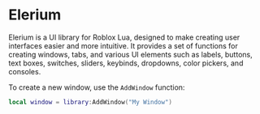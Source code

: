 # Elerium

Elerium is a UI library for Roblox Lua, designed to make creating user interfaces easier and more intuitive. It provides a set of functions for creating windows, tabs, and various UI elements such as labels, buttons, text boxes, switches, sliders, keybinds, dropdowns, color pickers, and consoles.

To create a new window, use the `AddWindow` function:

```lua
local window = library:AddWindow("My Window")
```

